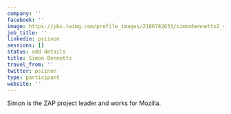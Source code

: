 ```yaml
---
company: ''
facebook: ''
image: https://pbs.twimg.com/profile_images/2186782633/simonbennetts2_400x400.jpg
job_title: ''
linkedin: psiinon
sessions: []
status: add details
title: Simon Bennetts
travel_from: ''
twitter: psiinon
type: participant
website: ''
---
```


Simon is the ZAP project leader and works for Mozilla.
